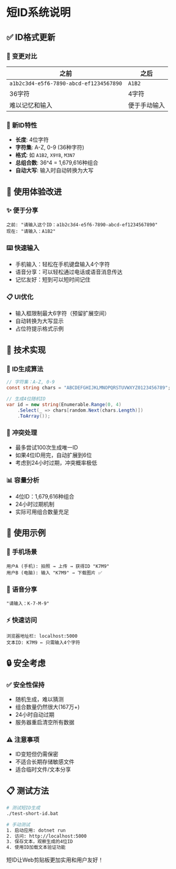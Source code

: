 # 短ID系统说明

## ✅ ID格式更新

### 🔄 **变更对比**
| 之前 | 之后 |
|------|------|
| `a1b2c3d4-e5f6-7890-abcd-ef1234567890` | `A1B2` |
| 36字符 | 4字符 |
| 难以记忆和输入 | 便于手动输入 |

### 🎯 **新ID特性**
- **长度**: 4位字符
- **字符集**: A-Z, 0-9 (36种字符)
- **格式**: 如 `A1B2`, `X9Y8`, `M3N7`
- **总组合数**: 36^4 = 1,679,616种组合
- **自动大写**: 输入时自动转换为大写

## 📱 **使用体验改进**

### ✨ **便于分享**
```
之前: "请输入这个ID：a1b2c3d4-e5f6-7890-abcd-ef1234567890"
现在: "请输入：A1B2"
```

### ⌨️ **快速输入**
- 手机输入：轻松在手机键盘输入4个字符
- 语音分享：可以轻松通过电话或语音消息传达
- 记忆友好：短到可以短时间记住

### 📋 **UI优化**
- 输入框限制最大6字符（预留扩展空间）
- 自动转换为大写显示
- 占位符提示格式示例

## 🔧 **技术实现**

### 🎲 **ID生成算法**
```csharp
// 字符集：A-Z, 0-9
const string chars = "ABCDEFGHIJKLMNOPQRSTUVWXYZ0123456789";

// 生成4位随机ID
var id = new string(Enumerable.Range(0, 4)
    .Select(_ => chars[random.Next(chars.Length)])
    .ToArray());
```

### 🔄 **冲突处理**
- 最多尝试100次生成唯一ID
- 如果4位ID用完，自动扩展到6位
- 考虑到24小时过期，冲突概率极低

### 📊 **容量分析**
- 4位ID：1,679,616种组合
- 24小时过期机制
- 实际可用组合数量充足

## 🚀 **使用示例**

### 📱 **手机场景**
```
用户A (手机): 拍照 → 上传 → 获得ID "K7M9"
用户B (电脑): 输入 "K7M9" → 下载图片 ✅
```

### 💬 **语音分享**
```
"请输入：K-7-M-9"
```

### ⚡ **快速访问**
```
浏览器地址栏: localhost:5000
文本ID: K7M9 ← 只需输入4个字符
```

## 🔒 **安全考虑**

### ✅ **安全性保持**
- 随机生成，难以猜测
- 组合数量仍然很大(167万+)
- 24小时自动过期
- 服务器重启清空所有数据

### ⚠️ **注意事项**
- ID变短但仍需保密
- 不适合长期存储敏感文件
- 适合临时文件/文本分享

## 📋 **测试方法**

```bash
# 测试短ID生成
./test-short-id.bat

# 手动测试
1. 启动应用: dotnet run
2. 访问: http://localhost:5000
3. 保存文本，观察生成的4位ID
4. 使用ID加载文本验证功能
```

短ID让Web剪贴板更加实用和用户友好！